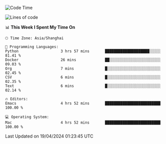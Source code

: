 <!--START_SECTION:waka-->
![Code Time](http://img.shields.io/badge/Code%20Time-1%2C907%20hrs%2042%20mins-blue)

![Lines of code](https://img.shields.io/badge/From%20Hello%20World%20I%27ve%20Written-305.8%20thousand%20lines%20of%20code-blue)

📊 **This Week I Spent My Time On** 

```text
🕑︎ Time Zone: Asia/Shanghai

💬 Programming Languages: 
Python                   3 hrs 57 mins       ████████████████████░░░░░   81.41 % 
Docker                   26 mins             ██░░░░░░░░░░░░░░░░░░░░░░░   09.03 % 
Org                      7 mins              █░░░░░░░░░░░░░░░░░░░░░░░░   02.45 % 
CSV                      6 mins              █░░░░░░░░░░░░░░░░░░░░░░░░   02.35 % 
Text                     6 mins              █░░░░░░░░░░░░░░░░░░░░░░░░   02.14 % 

🔥 Editors: 
Emacs                    4 hrs 52 mins       █████████████████████████   100.00 % 

💻 Operating System: 
Mac                      4 hrs 52 mins       █████████████████████████   100.00 % 
```


 Last Updated on 19/04/2024 01:23:45 UTC
<!--END_SECTION:waka-->
